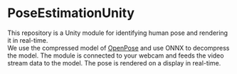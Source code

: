 # PoseEstimationUnity

This repository is a Unity module for identifying human pose and rendering it in real-time.  
We use the compressed model of [OpenPose](https://arxiv.org/pdf/1812.08008.pdf) and use ONNX 
to decompress the model. 
The module is connected to your webcam and feeds the video stream data to the model. The pose 
is rendered on a display in real-time.
